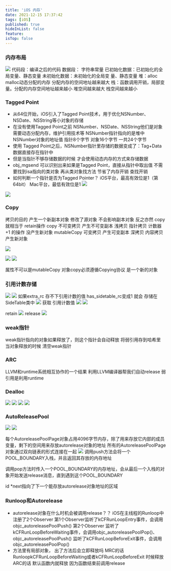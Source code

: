 ```yaml
---
title: 'iOS 内存'
date: 2021-12-15 17:37:42
tags: [iOS]
published: true
hideInList: false
feature: 
isTop: false
---
```

### 内存布局
![](https://smartxiaosiyu.github.io/post-images/1639624670540.png)
代码段：编译之后的代码
数据段： 字符串常量  已初始化数据：已初始化的全局变量、静态变量  未初始化数据：未初始化的全局变
量、静态变量
堆：alloc malloc动态分配的内存 分配内存的空间地址越来越大
栈：函数调用开销，局部变量。分配的内存空间地址越来越小
堆空间越来越大 栈空间越来越小

### Tagged Point
+ 从64位开始，iOS引入了Tagged Point技术，用于优化NSNumber、NSDate、NSString等小对象的存储
+ 在没有使用Tagged Point之前 NSNumber、NSDate、NSString他们是对象 需要动态分配内存，维护引用技术等 NSNumber指针指向的是堆中NSNumber对象的地址值 指针8个字节 对象16个字节 一共24个字节
+ 使用 Tagged Point之后，NSNumber指针里存储的数据变成了：Tag+Data 数据直接存在指针中
+ 但是当指针不够存储数据的时候 才会使用动态内存的方式来存储数据
+ obj_mgsend 可以识别出来如果是Tagged Point，直接从指针中取出值 不需要找到isa指向的类对象 再从类对象找方法 节省了内存开销 查找开销
+ 如何判断一个指针是否为Tagged Pointer？
   iOS平台，最高有效位是1（第64bit）
   Mac平台，最低有效位是1
![](https://smartxiaosiyu.github.io/post-images/1639636465743.png)

![](https://smartxiaosiyu.github.io/post-images/1639735258084.png)


### Copy
拷贝的目的 产生一个新副本对象 修改了源对象 不会影响副本对象 反之亦然
copy 就相当于 retain操作
copy 不可变拷贝 产生不可变副本 浅拷贝 指针拷贝 计数器+1 的操作 没产生新对象
mutableCopy 可变拷贝 产生可变副本  深拷贝 内容拷贝 产生新对象

![](https://smartxiaosiyu.github.io/post-images/1640347715615.png)

![](https://smartxiaosiyu.github.io/post-images/1640416746636.jpeg)
![](https://smartxiaosiyu.github.io/post-images/1640416752678.jpeg)

属性不可以是mutableCopy
对象copy必须遵循Copying协议 是一个新的对象

### 引用计数存储
![](https://smartxiaosiyu.github.io/post-images/1640503801508.png)
![](https://smartxiaosiyu.github.io/post-images/1640503821772.png)
如果extra_rc 存不下引用计数的值 has_sidetable_rc变成1 就会 存储在SideTable类中
![](https://smartxiaosiyu.github.io/post-images/1640693158136.png)
获取 引用计数值
![](https://smartxiaosiyu.github.io/post-images/1640504815778.png)
![](https://smartxiaosiyu.github.io/post-images/1640504823834.png)

retain
![](https://smartxiaosiyu.github.io/post-images/1640504834582.png)
release
![](https://smartxiaosiyu.github.io/post-images/1640504842986.png)

### weak指针
weak指针指向的对象如果释放了，则这个指针会自动释放
将弱引用存到哈希里 当对象释放的时候 清空weak指针

### ARC
LLVM和runtime系统相互协作的一个结果
利用LLVM编译器帮我们自动release
弱引用是利用runtime

### Dealloc
![](https://smartxiaosiyu.github.io/post-images/1640693014995.png)
![](https://smartxiaosiyu.github.io/post-images/1640693452325.png)
![](https://smartxiaosiyu.github.io/post-images/1640693461628.png)
![](https://smartxiaosiyu.github.io/post-images/1640693467045.png)

### AutoReleasePool
![](https://smartxiaosiyu.github.io/post-images/1641282087999.png)
![](https://smartxiaosiyu.github.io/post-images/1641282100148.png)

每个AutoreleasePoolPage对象占用4096字节内存，除了用来存放它内部的成员变量，剩下的空间用来存放autorelease对象的地址
所有的AutoreleasePoolPage对象通过双向链表的形式连接在一起
![](https://smartxiaosiyu.github.io/post-images/1641282280295.png)
调用push方法会将一个POOL_BOUNDARY入栈，并且返回其存放的内存地址

调用pop方法时传入一个POOL_BOUNDARY的内存地址，会从最后一个入栈的对象开始发送release消息，直到遇到这个POOL_BOUNDARY

id *next指向了下一个能存放autorelease对象地址的区域  

### Runloop和Autorelease
+ autorelease对象在什么时机会被调用release？？
iOS在主线程的Runloop中注册了2个Observer
第1个Observer监听了kCFRunLoopEntry事件，会调用objc_autoreleasePoolPush()
第2个Observer
监听了kCFRunLoopBeforeWaiting事件，会调用objc_autoreleasePoolPop()、objc_autoreleasePoolPush()
监听了kCFRunLoopBeforeExit事件，会调用objc_autoreleasePoolPop()
+ 方法里有局部对象， 出了方法后会立即释放吗
  MRC的话 RunloopkCFRunLoopBeforeWaiting或者kCFRunLoopBeforeExit 时候释放
  ARC的话 默认函数内就释放 因为函数结束前调用release


